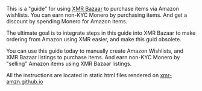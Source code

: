 This is a "guide" for using [XMR Bazaar](https://xmrbazaar.com) to purchase items via Amazon wishlists. You can earn non-KYC Monero by purchasing items. And get a discount by spending Monero for Amazon items.

The ultimate goal is to integrate steps in this guide into XMR Bazaar to make ordering from Amazon using XMR easier, and make this guid obsolete.

You can use this guide today to manually create Amazon Wishlists, and XMR Bazaar listings to purchase items. And earn non-KYC Monero by "selling" Amazon items using XMR Bazaar listings.

All the instructions are located in static html files rendered on [xmr-amzn.github.io](https://xmr-amzn.github.io/)
